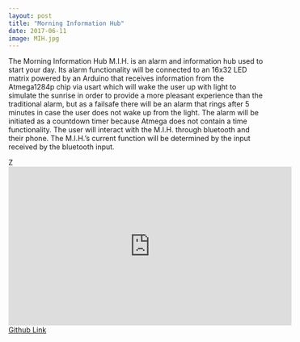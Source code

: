 ```yaml
---
layout: post
title: "Morning Information Hub"
date: 2017-06-11
image: MIH.jpg
---
```

<link href="/css/posts.css" type="text/css" rel="stylesheet">
<div class="entry">
<p>The Morning Information Hub M.I.H. is an alarm and information hub used to start your day. Its alarm functionality will be connected to an 16x32 LED matrix powered by an Arduino that receives information from the Atmega1284p chip via usart which will wake the user up with light to simulate the sunrise in order to provide a more pleasant experience than the traditional alarm, but as a failsafe there will be an alarm that rings after 5 minutes in case the user does not wake up from the light. The alarm will be initiated as a countdown timer because Atmega does not contain a time functionality. The user will interact with the M.I.H. through bluetooth and their phone. The M.I.H.’s current function will be determined by the input received by the bluetooth input.</p>Z
<div class="media">
<div class="videoWrapper">
<iframe width="560" height="315" src="https://www.youtube.com/embed/ZNN70m66E9Y" frameborder="0" allowfullscreen></iframe>
</div>
</div>
<a href="https://github.com/carlossantillana/MIH">Github Link</a>
</div>
